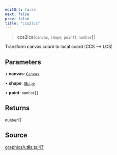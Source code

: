 ```yaml
---
editUrl: false
next: false
prev: false
title: "ccs2lcs"
---
```


> **ccs2lcs**(`canvas`, `shape`, `point`): `number`[]

Transform canvas coord to local coord (CCS --> LCS)

## Parameters

• **canvas**: [`Canvas`](/api-core/classes/canvas/)

• **shape**: [`Shape`](/api-core/classes/shape/)

• **point**: `number`[]

## Returns

`number`[]

## Source

[graphics/utils.ts:47](https://github.com/dgmjs/dgmjs/blob/c296d113d513e412f08f9016159ca40d11e704cd/packages/core/src/graphics/utils.ts#L47)
